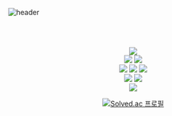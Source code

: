 ![header](https://capsule-render.vercel.app/api?type=waving&color=0:5cdaff,100:5ca7ff&height=300&section=header&text=Hi%20there👋&fontSize=90&fontColor=ffffff)

​

<div align=center>

  <br>
  <img src="https://img.shields.io/badge/Java-007396?style=for-the-badge&logo=java&logoColor=white"> 

  <br>
  <img src="https://img.shields.io/badge/Linux-FCC624?style=for-the-badge&logo=Linux&logoColor=white">
  <img src="https://img.shields.io/badge/CentOS-262577?style=for-the-badge&logo=CentOS&logoColor=white">

  <br>
  <img src="https://img.shields.io/badge/Visual Studio Code-007ACC?style=for-the-badge&logo=Visual Studio&logoColor=white">
  <img src="https://img.shields.io/badge/Eclipse IDE-2C2255?style=for-the-badge&logo=Eclipse IDE&logoColor=white">
  <img src="https://img.shields.io/badge/Anaconda-44A833?style=for-the-badge&logo=Anaconda&logoColor=white">

  <br>

  <img src="https://img.shields.io/badge/Git-F05032?style=for-the-badge&logo=Git&logoColor=white">
  <img src="https://img.shields.io/badge/GitHub-181717?style=for-the-badge&logo=GitHub&logoColor=white">

  <br>


<img src="https://img.shields.io/badge/Tech%20Blog-000000?style=for-the-badge&logo=Tistory&logoColor=white&link=https://hj0216.tistory.com/">

[![Solved.ac 프로필](http://mazassumnida.wtf/api/v2/generate_badge?boj=hj0216)](https://solved.ac/hj0216)
